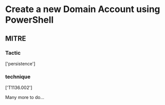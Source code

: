 # Create a new Domain Account using PowerShell

## MITRE

### Tactic
['persistence']

### technique
['T1136.002']

Many more to do...
